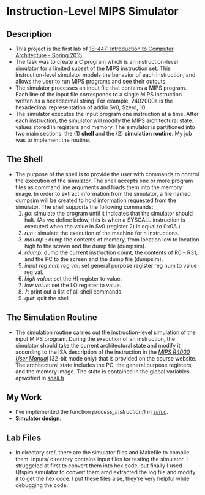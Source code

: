 # Instruction-Level MIPS Simulator

## Description
- This project is the first lab of [18-447: Introduction to Computer Architecture - Spring 2015](https://course.ece.cmu.edu/~ece447/s15/doku.php?id=start).
- The task was to create a C program which is an instruction-level simulator for a limited subset of the MIPS instruction set. This instruction-level simulator models the behavior of each instruction, and allows the user to run MIPS programs and see their outputs.
- The simulator processes an input file that contains a MIPS program. Each line of the input file corresponds to a single MIPS instruction written as a hexadecimal string. For example, 2402000a is the hexadecimal representation of addiu $v0, $zero, 10.
- The simulator executes the input program one instruction at a time. After each instruction, the simulator will modify the MIPS architectural state: values stored in registers and memory. The simulator is partitioned into two main sections: the (1) **shell** and the (2) **simulation routine**. My job was to implement the routine.

## The Shell
- The purpose of the shell is to provide the user with commands to control the execution of the simulator. The shell accepts one or more program files as command line arguments and loads them into the memory image. In order to extract information from the simulator, a file named dumpsim will be created to hold information requested from the simulator. The shell supports the following commands:
  1. *go*: simulate the program until it indicates that the simulator should halt. (As we define below, this is when a SYSCALL instruction is executed when the value in $v0 (register 2) is equal to 0x0A.)
  2. *run <n>*: simulate the execution of the machine for n instructions.
  3. *mdump <low> <high>*: dump the contents of memory, from location low to location high to the screen and the dump file (dumpsim).
  4. *rdump*: dump the current instruction count, the contents of R0 – R31, and the PC to the screen and the dump file (dumpsim).
  5. *input reg num reg val*: set general purpose register reg num to value reg val.
  6. *high value*: set the HI register to value.
  7. *low value*: set the LO register to value.
  8. *?*: print out a list of all shell commands.
  9. *quit*: quit the shell.

## The Simulation Routine
- The simulation routine carries out the instruction-level simulation of the input MIPS program. During the execution of an instruction, the simulator should take the current architectural state and modify it according to the ISA description of the instruction in the [*MIPS R4000 User Manual*](https://github.com/Alighorab/instruction-level-MIPS-simulator/blob/main/MIPSISA.pdf) (32-bit mode only) that is provided on the course website. The architectural state includes the PC, the general purpose registers, and the memory image. The state is contained in the global variables apwcified in [*shell.h*](https://github.com/Alighorab/instruction-level-MIPS-simulator/blob/main/src/shell.h)

## My Work
- I've implemented the function *process_instruction()* in [*sim.c*](https://github.com/Alighorab/instruction-level-MIPS-simulator/blob/main/src/sim.c).
- [**Simulator design**](https://github.com/Alighorab/instruction-level-MIPS-simulator/blob/main/MIPS%20simulator.png).

## Lab Files
- In directory src/, there are the simulator files and Makefile to compile them. inputs/ directory contains input files for testing the simulator. I struggeled at first to convert them into hex code, but finally I used Qtspim simulator to convert them amd extracted the log file and modify it to get the hex code. I put these files alse, they're very helpful while debugging the code.
